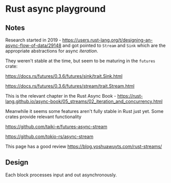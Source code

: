 # Rust async playground

## Notes

Research started in 2019 - https://users.rust-lang.org/t/designing-an-async-flow-of-data/29148 and got pointed to `Stream` and `Sink` which are the appropriate abstractions for async *iteration*.

They weren't stable at the time, but seem to be maturing in the `futures` crate:

https://docs.rs/futures/0.3.6/futures/sink/trait.Sink.html

https://docs.rs/futures/0.3.6/futures/stream/trait.Stream.html

This is the relevant chapter in the Rust Async Book - https://rust-lang.github.io/async-book/05_streams/02_iteration_and_concurrency.html

Meanwhile it seems some features aren't fully stable in Rust just yet. Some crates provide relevant functionality

https://github.com/taiki-e/futures-async-stream

https://github.com/tokio-rs/async-stream

This page has a good review https://blog.yoshuawuyts.com/rust-streams/


## Design

Each block processes input and out asynchronously.
